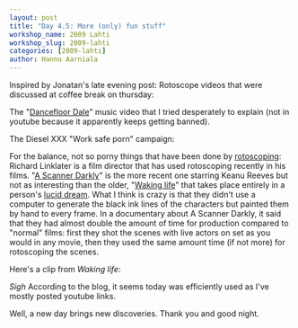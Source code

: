 ```yaml
---
layout: post
title: "Day 4.5: More (only) fun stuff"
workshop_name: 2009 Lahti
workshop_slug: 2009-lahti
categories: [2009-lahti]
author: Hannu Aarniala 
---
```

Inspired by Jonatan's late evening post: Rotoscope videos that were discussed at coffee break on thursday:

The "<a href="http://www.dancefloordale.com/">Dancefloor Dale</a>" music video that I tried desperately to explain (not in youtube because it apparently keeps getting banned).

The Diesel XXX "Work safe porn" campaign:

<object width="425" height="350" data="http://www.youtube.com/v/u0k4qnPt6Jg" type="application/x-shockwave-flash"><param name="src" value="http://www.youtube.com/v/u0k4qnPt6Jg" /></object>

For the balance, not so porny things that have been done by <a href="http://en.wikipedia.org/wiki/Rotoscope">rotoscoping</a>: Richard Linklater is a film director that has used rotoscoping recently in his films. "<a href="http://www.imdb.com/title/tt0405296/">A Scanner Darkly</a>" is the more recent one starring Keanu Reeves but not as interesting than the older, "<a href="http://www.imdb.com/title/tt0243017/">Waking life</a>" that takes place entirely in a person's <a href="http://en.wikipedia.org/wiki/Lucid_dream">lucid dream</a>. What I think is crazy is that they didn't use a computer to generate the black ink lines of the characters but painted them by hand to every frame. In a documentary about A Scanner Darkly, it said that they had almost double the amount of time for production compared to "normal" films: first they shot the scenes with live actors on set as you would in any movie, then they used the same amount time (if not more) for rotoscoping the scenes.

Here's a clip from <em>Waking life</em>:

<object width="425" height="350" data="http://www.youtube.com/v/_qc71nMr3BU" type="application/x-shockwave-flash"><param name="src" value="http://www.youtube.com/v/_qc71nMr3BU" /></object>

*Sigh* According to the blog, it seems today was efficiently used as I've mostly posted youtube links.

Well, a new day brings new discoveries. Thank you and good night.
